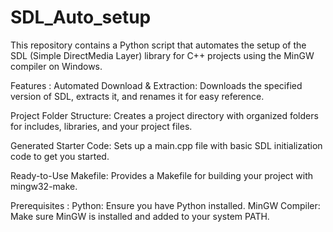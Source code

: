 # SDL_Auto_setup
This repository contains a Python script that automates the setup of the SDL (Simple DirectMedia Layer) library for C++ projects using the MinGW compiler on Windows.

Features : 
Automated Download & Extraction: Downloads the specified version of SDL, extracts it, and renames it for easy reference.

Project Folder Structure: Creates a project directory with organized folders for includes, libraries, and your project files.

Generated Starter Code: Sets up a main.cpp file with basic SDL initialization code to get you started.

Ready-to-Use Makefile: Provides a Makefile for building your project with mingw32-make.

Prerequisites :
Python: Ensure you have Python installed.
MinGW Compiler: Make sure MinGW is installed and added to your system PATH.
